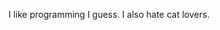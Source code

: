 I like programming I guess.
I also hate cat lovers.

<!---
virtuNat/virtuNat is a ✨ special ✨ repository because its `README.md` (this file) appears on your GitHub profile.
You can click the Preview link to take a look at your changes.
--->
